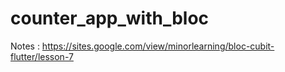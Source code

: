 # counter_app_with_bloc

Notes : https://sites.google.com/view/minorlearning/bloc-cubit-flutter/lesson-7
